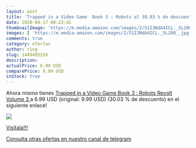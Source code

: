 ```yaml
---
layout: post
title: 'Trapped in a Video Game  Book 3 : Robots al 30.03 % de descuento'
date: 2020-04-17 00:23:41
thumbnailImage: 'https://m.media-amazon.com/images/I/51I3NdA4ICL._SL200_.jpg'
images: [ 'https://m.media-amazon.com/images/I/51I3NdA4ICL._SL200_.jpg' ]
comments: true
category: ofertas
author: ring
slug: 144949515X
description:
actualPrice: 6.99 USD
comparePrice: 9.99 USD
inStock: true
---
```


Ahora mismo tienes [Trapped in a Video Game  Book 3 : Robots Revolt  Volume 3 ](https://www.amazon.com/dp/144949515X/?tag=redken08-20) a 6.99 USD (original: 9.99 USD) (30.03 %  de descuento) en el siguiente enlace!

[![](https://m.media-amazon.com/images/I/51I3NdA4ICL._SL200_.jpg)](https://www.amazon.com/dp/144949515X/?tag=redken08-20)

[Visítala!!!](https://www.amazon.com/dp/144949515X/?tag=redken08-20)

[Consulta otras ofertas en nuestro canal de telegram](https://t.me/s/ofertas25)
